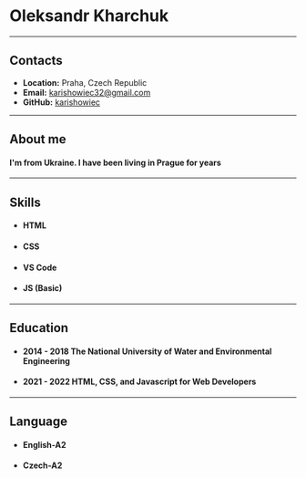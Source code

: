 #  **Oleksandr Kharchuk**
--- 
## Contacts
* **Location:** Praha, Czech Republic
* **Email:** karishowiec32@gmail.com
* **GitHub:** [karishowiec](https://github.com/Karishowiec)
---
## **About me**
#### I'm from Ukraine. I have been living in Prague for  years 
---
## **Skills**
* #### HTML
* #### CSS
* #### VS Code
* #### JS (Basic)
---
## **Education**
* #### 2014 - 2018 The National University of Water and Environmental Engineering
* #### 2021 - 2022 HTML, CSS, and Javascript for Web Developers
---
## **Language**
* #### English-A2
* #### Czech-A2